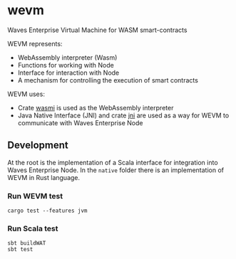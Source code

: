 # wevm
Waves Enterprise Virtual Machine for WASM smart-contracts

WEVM represents:
* WebAssembly interpreter (Wasm)
* Functions for working with Node
* Interface for interaction with Node
* A mechanism for controlling the execution of smart contracts

WEVM uses:
* Crate [wasmi](https://docs.rs/wasmi/0.31.2/wasmi/index.html) is used as the WebAssembly interpreter
* Java Native Interface (JNI) and crate [jni](https://docs.rs/jni/0.21.0/jni/struct.JavaVM.html) are used as a way for WEVM to communicate with Waves Enterprise Node

## Development

At the root is the implementation of a Scala interface for integration into Waves Enterprise Node. In the `native` folder there is an implementation of WEVM in Rust language.

### Run WEVM test
```
cargo test --features jvm
```

### Run Scala test
```
sbt buildWAT
sbt test
```
